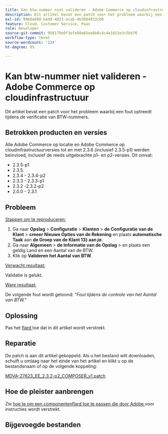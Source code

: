 ```yaml
---
title: Kan btw-nummer niet valideren - Adobe Commerce op cloudinfrastructuur
description: Dit artikel bevat een patch voor het probleem waarbij een fout optreedt tijdens de verificatie van BTW-nummers.
exl-id: 9868e888-bad8-4823-acab-4b3804933cb0
feature: Cloud, Customer Service, Paas
role: Developer
source-git-commit: 958179e0f3efe08e65ea8b0c4c4e1015e3c5bb76
workflow-type: tm+mt
source-wordcount: '224'
ht-degree: 0%

---
```


# Kan btw-nummer niet valideren - Adobe Commerce op cloudinfrastructuur

Dit artikel bevat een patch voor het probleem waarbij een fout optreedt tijdens de verificatie van BTW-nummers.

## Betrokken producten en versies

Alle Adobe Commerce op locatie en Adobe Commerce op cloudinfrastructuurversies tot en met 2.3.6 (inclusief 2.3.5-p1) werden beïnvloed, inclusief de reeds uitgebrachte p1- en p2-versies. Dit omvat:

* 2.3.5-p1
* 2.3.5.
* 2.3.4 - 2.3.4-p2
* 2.3.3 - 2.3.3-p1
* 2.3.2 -2.3.2-p2
* 2.0.0 - 2.3.1

## Probleem

<u> Stappen om te reproduceren:</u>

1. Ga naar **Opslag** > **Configuratie** > **Klanten** > **de Configuratie van de Klant** > **creeer Nieuwe Opties van de Rekening** en plaats **automatische Taak** aan **de Groep van de Klant 13} aan *ja*.**
1. Ga naar **Algemeen** > **de Informatie van de Opslag** > en plaats een geldig Land en een Aantal van de BTW.
1. Klik op **Valideren het Aantal van BTW**.

<u> Verwacht resultaat:</u>

Validatie is gelukt.

<u> Ware resultaat:</u>

De volgende fout wordt getoond: &quot;*Fout tijdens de controle van het Aantal van BTW.*&quot;

## Oplossing

Pas het [ flard ](assets/MDVA-27623_EE_2.3.2-p2_COMPOSER_v1.patch.zip) toe dat in dit artikel wordt verstrekt.

## Reparatie

De patch is aan dit artikel gekoppeld. Als u het bestand wilt downloaden, schuift u omlaag naar het einde van het artikel en klikt u op de bestandsnaam of op de volgende koppeling:

[MDVA-27623\_EE\_2.3.2-p2\_COMPOSER\_v1.patch](assets/MDVA-27623_EE_2.3.2-p2_COMPOSER_v1.patch.zip)

## Hoe de pleister aanbrengen

Zie [ hoe te om een componentenflard toe te passen die door Adobe ](/help/how-to/general/how-to-apply-a-composer-patch-provided-by-magento.md) voor instructies wordt verstrekt.

## Bijgevoegde bestanden
